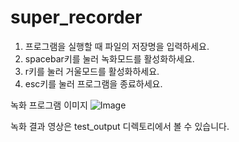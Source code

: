 # super_recorder

1. 프로그램을 실행할 때 파일의 저장명을 입력하세요.
2. spacebar키를 눌러 녹화모드를 활성화하세요.
3. r키를 눌러 거울모드를 활성화하세요.
4. esc키를 눌러 프로그램을 종료하세요.

녹화 프로그램 이미지
![Image](https://github.com/user-attachments/assets/693ead00-05cb-4fc8-890c-e254391927ad)

녹화 결과 영상은 test_output 디렉토리에서 볼 수 있습니다.